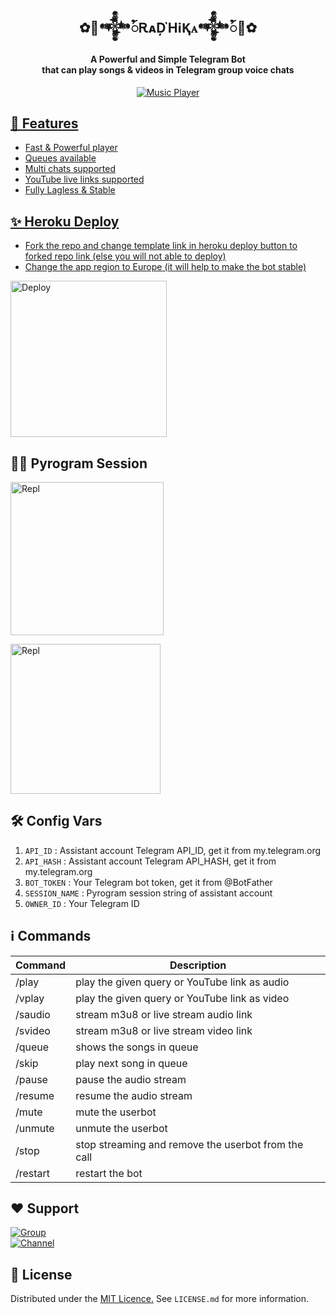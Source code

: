 <h2 align= center><b>✿🌹𒀱ꪳᎡᴀḐῊℹⱩꭺ𒀱ꪳ🌹✿</b></h2>
<h4 align = center>A Powerful and Simple Telegram Bot<br> that can play songs & videos in Telegram group voice chats</h4>


<p align="center"><a href="https://github.com/sakhaavvaavaj93/47MusicPlayerBot"><img src="https://telegra.ph/file/9ff042822b9997d2f925a.jpg" alt="Music Player"></p>
  
## 👀 Features
- Fast & Powerful player
- Queues available
- Multi chats supported
- YouTube live links supported
- Fully Lagless & Stable

## ✨ Heroku Deploy
- Fork the repo and change template link in heroku deploy button to forked repo link (else you will not able to deploy)
- Change the app region to Europe (it will help to make the bot stable)
  
<p align="left"><a href="https://dashboard.heroku.com/new?template=https://github.com/sakhaavvaavaj93/Radhikabot"><img src="https://img.shields.io/badge/Deploy%20To%20Heroku-blueviolet?style=for-the-badge&logo=heroku" width="250" alt="Deploy"></a></p>

## 🏃‍♂ Pyrogram Session

<p align="left"><a href="https://replit.com/@AaravxD/PyroStringSession#main.py"><img src="https://img.shields.io/badge/Generate%20On%20Repl-blueviolet?style=for-the-badge&logo=appveyor" width="245" alt="Repl"></a></p>  

<p align="left"><a href="https://t.me/YukkiStringBot"><img src="https://img.shields.io/badge/alternative%20On%20stringbot-blackorange?style=for-the-badge&logo=appveyor" width="240" alt="Repl"></a></p>  

## 🛠 Config Vars

1. `API_ID` : Assistant account Telegram API_ID, get it from my.telegram.org
2. `API_HASH` : Assistant account Telegram API_HASH, get it from my.telegram.org
3. `BOT_TOKEN` : Your Telegram bot token, get it from @BotFather
4. `SESSION_NAME` : Pyrogram session string of assistant account
5. `OWNER_ID` : Your Telegram ID

## ℹ️ Commands

| Command  | Description                                          |
| -------  | ---------------------------------------------------- |
| /play    | play the given query or YouTube link as audio        |
| /vplay   | play the given query or YouTube link as video        |
| /saudio  | stream m3u8 or live stream audio link                |
| /svideo  | stream m3u8 or live stream video link                |
| /queue   | shows the songs in queue                             |        
| /skip    | play next song in queue                              |
| /pause   | pause the audio stream                               |
| /resume  | resume the audio stream                              |
| /mute    | mute the userbot                                     |
| /unmute  | unmute the userbot                                   |
| /stop    | stop streaming and remove the userbot from the call  |
| /restart | restart the bot                                      |

## ❤️ Support

<a href="https://t.me/kk_kovilakam"><img src="https://img.shields.io/badge/Join-Telegram%20Group-blue.svg?logo=telegram" alt="Group"></a><br>
<a href="https://t.me/stenzle_appealchat"><img src="https://img.shields.io/badge/Join-Telegram%20Channel-red.svg?logo=Telegram" alt="Channel"></a>

## 📄 License

Distributed under the [MIT Licence.](https://github.com/ImJanindu/47MusicPlayer/blob/main/LICENSE) See `LICENSE.md` for more information.
